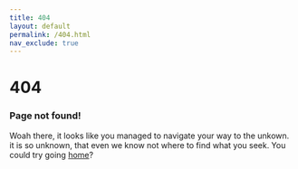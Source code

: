 ```yaml
---
title: 404
layout: default
permalink: /404.html
nav_exclude: true
---
```


# 404
### Page not found!
Woah there, it looks like you managed to navigate your way to the unkown. it is so unknown, that even we know not where to find what you seek. You could try going [home](/)?

